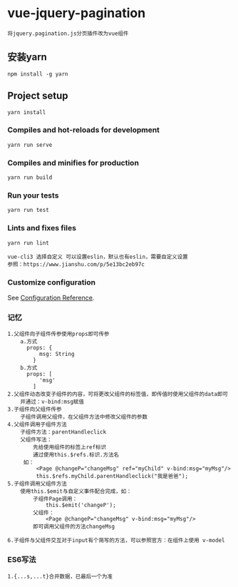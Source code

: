 # vue-jquery-pagination
```
将jquery.pagination.js分页插件改为vue组件
```

## 安装yarn
```
npm install -g yarn
```
## Project setup
```
yarn install
```

### Compiles and hot-reloads for development
```
yarn run serve
```

### Compiles and minifies for production
```
yarn run build
```

### Run your tests
```
yarn run test
```

### Lints and fixes files
```
yarn run lint

vue-cli3 选择自定义 可以设置eslin，默认也有eslin，需要自定义设置
参照：https://www.jianshu.com/p/5e13bc2eb97c
```

### Customize configuration
See [Configuration Reference](https://cli.vuejs.org/config/).

### 记忆
```
1.父组件向子组件传参使用props即可传参
    a.方式
      props: {
          msg: String
        }
    b.方式
      props: [
          'msg'
        ]  
2.父组件动态改变子组件的内容，可将更改父组件的标签值，即传值时使用父组件的data即可
    并通过：v-bind:msg赋值
3.子组件向父组件传参
    子组件调用父组件，在父组件方法中修改父组件的参数
4.父组件调用子组件方法
    子组件方法：parentHandleclick
    父组件写法：
        先给使用组件的标签上ref标识
        通过使用this.$refs.标识.方法名
     如：
         <Page @changeP="changeMsg" ref="myChild" v-bind:msg="myMsg"/>
         this.$refs.myChild.parentHandleclick("我是爸爸");
5.子组件调用父组件方法
    使用this.$emit与自定义事件配合完成，如：
        子组件Page调用：
            this.$emit('changeP');
        父组件：
            <Page @changeP="changeMsg" v-bind:msg="myMsg"/>
        即可调用父组件的方法changeMsg
        
6.子组件与父组件交互对于input有个简写的方法，可以参照官方：在组件上使用 v-model

```

### ES6写法
```
1.{...s,...t}合并数据，已最后一个为准
```
